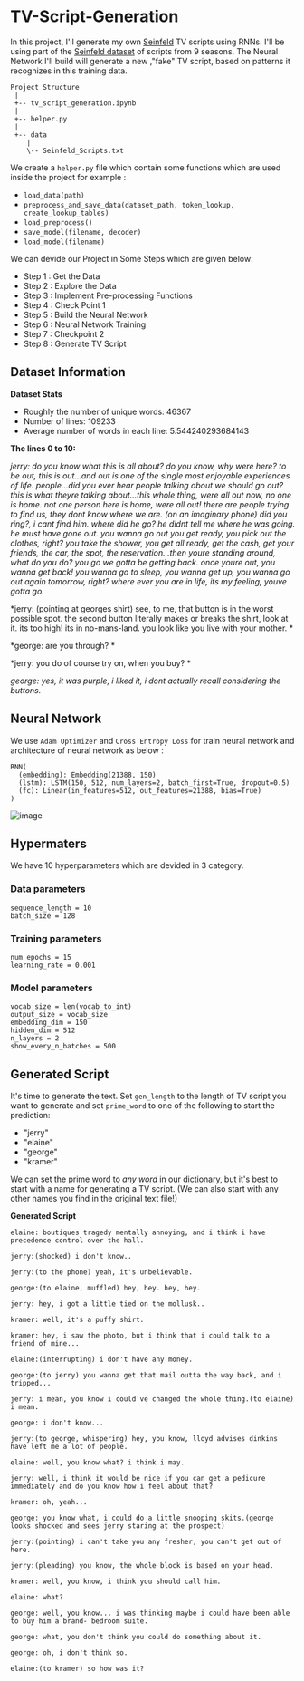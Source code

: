 # TV-Script-Generation

In this project, I'll generate my own [Seinfeld](https://en.wikipedia.org/wiki/Seinfeld) TV scripts using RNNs.  I'll be using part of the [Seinfeld dataset](https://www.kaggle.com/thec03u5/seinfeld-chronicles#scripts.csv) of scripts from 9 seasons.  The Neural Network I'll build will generate a new ,"fake" TV script, based on patterns it recognizes in this training data.
```
Project Structure
 |
 +-- tv_script_generation.ipynb
 |  
 +-- helper.py
 |  
 +-- data
    |  
    \-- Seinfeld_Scripts.txt

```

We create a `helper.py` file which contain some functions which are used inside the project for example : 
* `load_data(path)`
* `preprocess_and_save_data(dataset_path, token_lookup, create_lookup_tables)`
* `load_preprocess()`
* `save_model(filename, decoder)`
* `load_model(filename)`

We can devide our Project in Some Steps which are given below:

* Step 1 : Get the Data  
* Step 2 : Explore the Data  
* Step 3 : Implement Pre-processing Functions  
* Step 4 : Check Point 1  
* Step 5 : Build the Neural Network  
* Step 6 : Neural Network Training  
* Step 7 : Checkpoint 2  
* Step 8 : Generate TV Script  

## Dataset Information

**Dataset Stats**
* Roughly the number of unique words: 46367
* Number of lines: 109233
* Average number of words in each line: 5.544240293684143

**The lines 0 to 10:**

*jerry: do you know what this is all about? do you know, why were here? to be out, this is out...and out is one of the single most enjoyable experiences of life. people...did you ever hear people talking about we should go out? this is what theyre talking about...this whole thing, were all out now, no one is home. not one person here is home, were all out! there are people trying to find us, they dont know where we are. (on an imaginary phone) did you ring?, i cant find him. where did he go? he didnt tell me where he was going. he must have gone out. you wanna go out you get ready, you pick out the clothes, right? you take the shower, you get all ready, get the cash, get your friends, the car, the spot, the reservation...then youre standing around, what do you do? you go we gotta be getting back. once youre out, you wanna get back! you wanna go to sleep, you wanna get up, you wanna go out again tomorrow, right? where ever you are in life, its my feeling, youve gotta go.*

*jerry: (pointing at georges shirt) see, to me, that button is in the worst possible spot. the second button literally makes or breaks the shirt, look at it. its too high! its in no-mans-land. you look like you live with your mother. *

*george: are you through? *

*jerry: you do of course try on, when you buy? *

*george: yes, it was purple, i liked it, i dont actually recall considering the buttons.*

## Neural Network 
We use `Adam Optimizer` and `Cross Entropy Loss` for train neural network and architecture of neural network as below :
```
RNN(
  (embedding): Embedding(21388, 150)
  (lstm): LSTM(150, 512, num_layers=2, batch_first=True, dropout=0.5)
  (fc): Linear(in_features=512, out_features=21388, bias=True)
)
```
![image](https://user-images.githubusercontent.com/47690957/116699078-c9e71600-a9e2-11eb-805d-80c153e2be92.png)

## Hypermaters
We have 10 hyperparameters which are devided in 3 category.

### Data parameters
`sequence_length = 10`  
`batch_size = 128`  

### Training parameters
`num_epochs = 15`  
`learning_rate = 0.001`

### Model parameters
`vocab_size = len(vocab_to_int)`  
`output_size = vocab_size`  
`embedding_dim = 150`  
`hidden_dim = 512`  
`n_layers = 2`  
`show_every_n_batches = 500`  

## Generated Script

It's time to generate the text. Set `gen_length` to the length of TV script you want to generate and set `prime_word` to one of the following to start the prediction:
- "jerry"
- "elaine"
- "george"
- "kramer"

We can set the prime word to _any word_ in our dictionary, but it's best to start with a name for generating a TV script. (We can also start with any other names you find in the original text file!)

**Generated Script**

```
elaine: boutiques tragedy mentally annoying, and i think i have precedence control over the hall.

jerry:(shocked) i don't know..

jerry:(to the phone) yeah, it's unbelievable.

george:(to elaine, muffled) hey, hey. hey, hey.

jerry: hey, i got a little tied on the mollusk..

kramer: well, it's a puffy shirt.

kramer: hey, i saw the photo, but i think that i could talk to a friend of mine...

elaine:(interrupting) i don't have any money.

george:(to jerry) you wanna get that mail outta the way back, and i tripped...

jerry: i mean, you know i could've changed the whole thing.(to elaine) i mean.

george: i don't know...

jerry:(to george, whispering) hey, you know, lloyd advises dinkins have left me a lot of people.

elaine: well, you know what? i think i may.

jerry: well, i think it would be nice if you can get a pedicure immediately and do you know how i feel about that?

kramer: oh, yeah...

george: you know what, i could do a little snooping skits.(george looks shocked and sees jerry staring at the prospect)

jerry:(pointing) i can't take you any fresher, you can't get out of here.

jerry:(pleading) you know, the whole block is based on your head.

kramer: well, you know, i think you should call him.

elaine: what?

george: well, you know... i was thinking maybe i could have been able to buy him a brand- bedroom suite.

george: what, you don't think you could do something about it.

george: oh, i don't think so.

elaine:(to kramer) so how was it?
```
